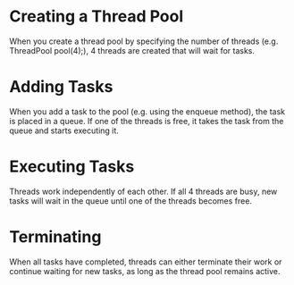 #  Creating a Thread Pool
When you create a thread pool by specifying the number of threads (e.g. ThreadPool pool(4);), 4 threads are created that will wait for tasks.

# Adding Tasks
When you add a task to the pool (e.g. using the enqueue method), the task is placed in a queue. If one of the threads is free, it takes the task from the queue and starts executing it.

# Executing Tasks
Threads work independently of each other. If all 4 threads are busy, new tasks will wait in the queue until one of the threads becomes free.

# Terminating
When all tasks have completed, threads can either terminate their work or continue waiting for new tasks, as long as the thread pool remains active.
